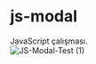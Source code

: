 # js-modal
 JavaScript çalışması.
 <br>
![JS-Modal-Test (1)](https://user-images.githubusercontent.com/9142018/194384407-abbef92e-ca73-40f7-adc6-6cf92380726c.gif)


